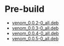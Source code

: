 # Pre-build

- [venom_0.0.2-0_all.deb](https://drive.google.com/open?id=0B6Eqm2oY7b1vQVNsSmxmelAzWkE)
- [venom_0.0.3-0_all.deb](https://drive.google.com/open?id=0B6Eqm2oY7b1vTVpuSjUzVTN1ZGM)
- [venom_0.0.4-0_all.deb](https://drive.google.com/open?id=0B6Eqm2oY7b1vaGNELU9HVVdac1U)
- [venom_0.0.5-0_all.deb](https://drive.google.com/open?id=0B6Eqm2oY7b1vaXpWZzM4dU1XeE0)
